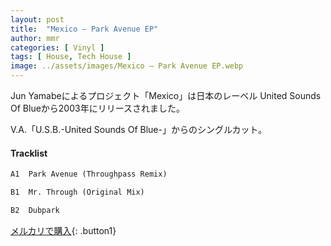 ```yaml
---
layout: post
title:  "Mexico – Park Avenue EP"
author: mmr
categories: [ Vinyl ]
tags: [ House, Tech House ]
image: ../assets/images/Mexico – Park Avenue EP.webp
---
```


Jun Yamabeによるプロジェクト「Mexico」は日本のレーベル United Sounds Of Blueから2003年にリリースされました。

V.A.「U.S.B.-United Sounds Of Blue-」からのシングルカット。

#### Tracklist
```md
A1  Park Avenue (Throughpass Remix)

B1  Mr. Through (Original Mix)

B2  Dubpark
```

[メルカリで購入](https://jp.mercari.com/item/m70725045281?afid=6142608987){: .button1}

